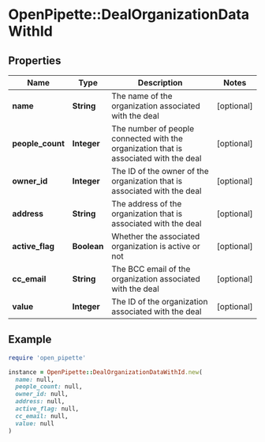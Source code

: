 # OpenPipette::DealOrganizationDataWithId

## Properties

| Name | Type | Description | Notes |
| ---- | ---- | ----------- | ----- |
| **name** | **String** | The name of the organization associated with the deal | [optional] |
| **people_count** | **Integer** | The number of people connected with the organization that is associated with the deal | [optional] |
| **owner_id** | **Integer** | The ID of the owner of the organization that is associated with the deal | [optional] |
| **address** | **String** | The address of the organization that is associated with the deal | [optional] |
| **active_flag** | **Boolean** | Whether the associated organization is active or not | [optional] |
| **cc_email** | **String** | The BCC email of the organization associated with the deal | [optional] |
| **value** | **Integer** | The ID of the organization associated with the deal | [optional] |

## Example

```ruby
require 'open_pipette'

instance = OpenPipette::DealOrganizationDataWithId.new(
  name: null,
  people_count: null,
  owner_id: null,
  address: null,
  active_flag: null,
  cc_email: null,
  value: null
)
```

